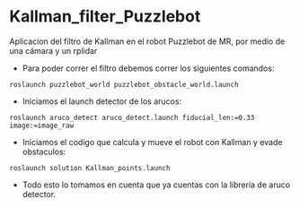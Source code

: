 # Kallman_filter_Puzzlebot
Aplicacion del filtro de Kallman en el robot Puzzlebot de MR, por medio de una cámara y un rplidar

- Para poder correr el filtro debemos correr los siguientes comandos:
```
roslaunch puzzlebot_world puzzlebot_obstacle_world.launch
```
- Iniciamos el launch detector de los arucos:
```
roslaunch aruco_detect aruco_detect.launch fiducial_len:=0.33 image:=image_raw
```
- Iniciamos el codigo que calcula y mueve el robot con Kallman y evade obstaculos:
```
roslaunch solution Kallman_points.launch
```
- Todo esto lo tomamos en cuenta que ya cuentas con la librería de aruco detector.

